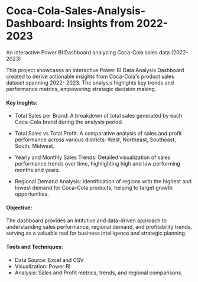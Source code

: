 # Coca-Cola-Sales-Analysis-Dashboard: Insights from 2022-2023
An interactive Power BI Dashboard analyzing Coca-Cola sales data (2022-2023)

This project showcases an interactive Power BI Data Analysis Dashboard created to derive actionable insights from Coca-Cola's product sales dataset spanning 2022- 2023. The analysis highlghts key trends and performance metrics, empowering strategic decision making.

#### Key Insghts:
* Total Sales per Brand:
   A breakdown of total sales generated by each Coca-Cola brand during the analysis period.
  
* Total Sales vs Total Profit:
  A comparative analysis of sales and profit performance across various districts: West, Northeast, Southeast, South, Midwest.

* Yearly and Monthly Sales Trends:
  Detailed visualization of sales performance trends over time, highlighting high and low performing months and years.

* Regional Demand Analysis:
  Identification of regions with the highest and lowest demand for Coca-Cola products, helping to target growth opportunities.

#### Objective:
The dashboard provides an intitutive and data-driven approach to understanding sales performance, regional demand, and profitability trends, serving as a valuable tool for business intelligence and strategic planning.

#### Tools and Techniques:
* Data Source: Excel and CSV
* Visualization: Power BI
* Analysis: Sales and Profit metrics, trends, and regional comparisons.
